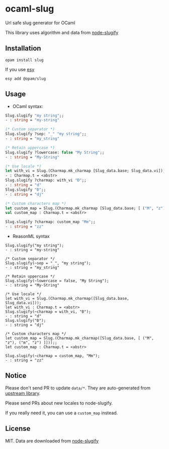 # ocaml-slug
Url safe slug generator for OCaml

This library uses algorithm and data from [node-slugify](https://github.com/simov/slugify)

## Installation

```
opam install slug
```

If you use [esy](https://esy.sh)

```
esy add @opam/slug
```

## Usage

- OCaml syntax:

```ocaml
Slug.slugify "my string";;
- : string = "my-string"

(* Custom separator *)
Slug.slugify ?sep: "_" "my string";;
- : string = "my_string" 

(* Retain uppercase *)
Slug.slugify ?lowercase: false "My String";;
- : string = "My-String" 

(* Use locale *)
let with_vi = Slug.(Charmap.mk_charmap [Slug_data.base; Slug_data.vi]);;
- : Charmap.t = <abstr>
Slug.slugify ?charmap: with_vi "Đ";;
- : string = "d" 
Slug.slugify "Đ";;
- : string = "dj"

(* Custom characters map *)
let custom_map = Slug.(Charmap.mk_charmap [Slug_data.base; [ ("M", "z"); ("m", "z") ]]);;
val custom_map : Charmap.t = <abstr>

Slug.slugify ?charmap: custom_map "Mm";;
- : string = "zz"
```

- ReasonML syntax

```reasonml
Slug.slugify("my string");
- : string = "my-string"

/* Custom separator */
Slug.slugify(~sep = "_", "my string");
- : string = "my_string" 

/* Retain uppercase */
Slug.slugify(~lowercase = false, "My String");
- : string = "My-String" 

/* Use locale */
let with_vi = Slug.(Charmap.mk_charmap([Slug_data.base, Slug_data.vi]));
let with_vi : Charmap.t = <abstr>
Slug.slugify(~charmap = with_vi, "Đ");
- : string = "d" 
Slug.slugify("Đ");
- : string = "dj"

/* Custom characters map */
let custom_map = Slug.(Charmap.mk_charmap([Slug_data.base, [ ("M", "z"), ("m", "z") ]]));;
let custom_map : Charmap.t = <abstr>

Slug.slugify(~charmap = custom_map, "Mm");
- : string = "zz"
```

## Notice

Please don't send PR to update `data/*`. They are auto-generated from [upstream library](https://github.com/simov/slugify).

Please send PRs about new locales to node-slugify.

If you really need it, you can use a `custom_map` instead.

## License
MIT. Data are downloaded from [node-slugify](https://github.com/simov/slugify) 